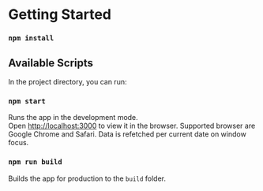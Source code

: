 # Getting Started

### `npm install`

## Available Scripts

In the project directory, you can run:

### `npm start`

Runs the app in the development mode.\
Open [http://localhost:3000](http://localhost:3000) to view it in the browser.
Supported browser are Google Chrome and Safari.
Data is refetched per current date on window focus.

### `npm run build`

Builds the app for production to the `build` folder.
